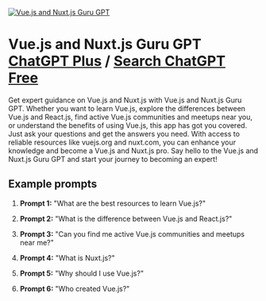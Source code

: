
[![Vue.js and Nuxt.js Guru GPT](https://files.oaiusercontent.com/file-aaE5yrazPrjayWkAaHQm8TaK?se=2123-10-17T13%3A13%3A26Z&sp=r&sv=2021-08-06&sr=b&rscc=max-age%3D31536000%2C%20immutable&rscd=attachment%3B%20filename%3D7fc5d828-e45f-4e8b-a92d-9c0ea6dac847.webp&sig=b2/E4FB3U9QoVPGIinDWLf/vqfMDQTupD2MqpvnXD6M%3D)](https://chat.openai.com/g/g-9nGd5Y4GY-vue-js-and-nuxt-js-guru-gpt)

# Vue.js and Nuxt.js Guru GPT [ChatGPT Plus](https://chat.openai.com/g/g-9nGd5Y4GY-vue-js-and-nuxt-js-guru-gpt) / [Search ChatGPT Free](https://gptcall.net/index.html#/?search=Vue.js%20and%20Nuxt.js%20Guru%20GPT)

Get expert guidance on Vue.js and Nuxt.js with Vue.js and Nuxt.js Guru GPT. Whether you want to learn Vue.js, explore the differences between Vue.js and React.js, find active Vue.js communities and meetups near you, or understand the benefits of using Vue.js, this app has got you covered. Just ask your questions and get the answers you need. With access to reliable resources like vuejs.org and nuxt.com, you can enhance your knowledge and become a Vue.js and Nuxt.js pro. Say hello to the Vue.js and Nuxt.js Guru GPT and start your journey to becoming an expert!

## Example prompts

1. **Prompt 1:** "What are the best resources to learn Vue.js?"

2. **Prompt 2:** "What is the difference between Vue.js and React.js?"

3. **Prompt 3:** "Can you find me active Vue.js communities and meetups near me?"

4. **Prompt 4:** "What is Nuxt.js?"

5. **Prompt 5:** "Why should I use Vue.js?"

6. **Prompt 6:** "Who created Vue.js?"


